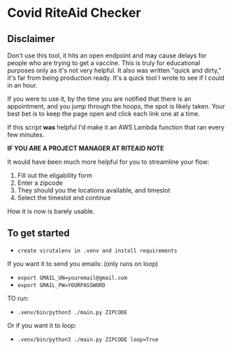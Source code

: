 # Covid RiteAid Checker

## Disclaimer

Don't use this tool, it hits an open endpoint and may cause delays for people who are trying to get a vaccine. 
This is truly for educational purposes only as it's not very helpful. It also was written "quick and dirty," 
it's far from being production ready. It's a quick tool I wrote to see if I could in an hour.

If you were to use it, 
by the time you are notified that there is an appointment, and you jump through the hoops, the spot is likely taken. 
Your best bet is to keep the page open and click each link one at a time.

If this script **was** helpful I'd make it an AWS Lambda function that ran every few minutes.

**IF YOU ARE A PROJECT MANAGER AT RITEAID NOTE**

It would have been much more helpful for you to streamline your flow:

1) Fill out the eligability form
2) Enter a zipcode
3) They should you the locations available, and timeslot
4) Select the timeslot and continue

How it is now is barely usable.

## To get started

- `create virutalenv in .venv and install requirements`

If you want it to send you emails: (only runs on loop)

- `export GMAIL_UN=youremail@gmail.com`
- `export GMAIL_PW=YOURPASSWORD`

TO run:

- `.venv/bin/python3 ./main.py ZIPCODE`

Or if you want it to loop:

- `.venv/bin/python3 ./main.py ZIPCODE loop=True`
